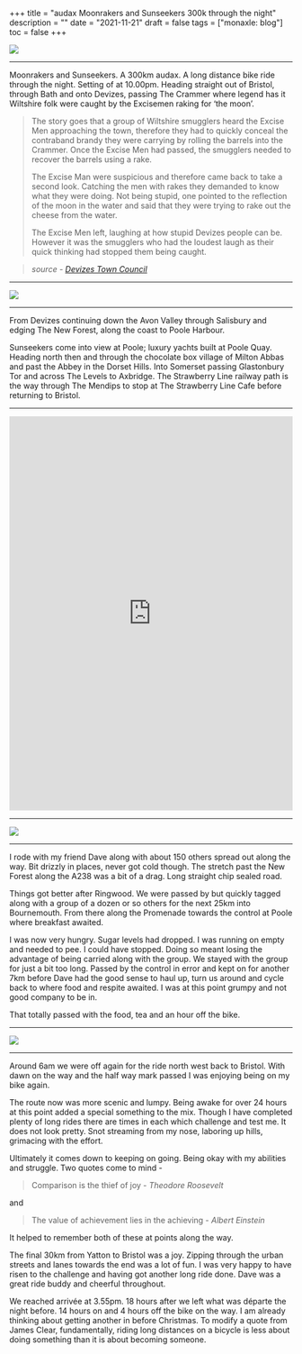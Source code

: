 +++
title = "audax  Moonrakers and Sunseekers 300k through the night"
description = ""
date = "2021-11-21"
draft = false
tags = ["monaxle: blog"]
toc = false
+++

<img style="display:block;margin:auto" src="https://i.ibb.co/jyRgkmv/0a79db712c3138b55f5248fde14b349c.jpg">

---

Moonrakers and Sunseekers. A 300km audax. A long distance bike ride through the night. Setting of at 10.00pm. Heading straight out of Bristol, through Bath and onto Devizes, passing The Crammer where legend has it Wiltshire folk were caught by the Excisemen raking for ‘the moon’.

> The story goes that a group of Wiltshire smugglers heard the  Excise Men approaching the town, therefore they had to quickly conceal the contraband brandy they were carrying by rolling the barrels into the Crammer. Once the Excise Men had passed, the smugglers needed to recover the barrels using a rake.
> 
> The Excise Man were suspicious and therefore came back to take a second look. Catching the men with rakes they demanded to know what they were doing. Not being stupid, one pointed to the reflection of the moon in the water and said that they were trying to rake out the cheese from the water.
> 
> The Excise Men left, laughing at how stupid Devizes people can be. However it was the smugglers who had the loudest laugh as their quick thinking had stopped them being caught.
> 

> *source - [Devizes Town Council](https://www.devizes-tc.gov.uk/our-services/parks/30-our-services/parks/164-the-green-the-crammer-2)*

---

<img style="display:block;margin:auto" src="https://i.ibb.co/VgnmDdF/0582db1fefbc1c2e18b13ad61fa7aa52.jpg">

---

From Devizes continuing down the Avon Valley through Salisbury and edging The New Forest, along the coast to Poole Harbour.

Sunseekers come into view at Poole; luxury yachts built at Poole Quay. Heading north then and through the chocolate box village of Milton Abbas and past the Abbey in the Dorset Hills. Into Somerset passing Glastonbury Tor and across The Levels to Axbridge. The Strawberry Line railway path is the way through The Mendips to stop at The Strawberry Line Cafe before returning to Bristol.

---

<iframe src="https://ridewithgps.com/embeds?type=trip&id=78857746&title=Moonraker%20and%20Sunseekers&metricUnits=true&sampleGraph=true" style="width: 1px; min-width: 100%; height: 700px; border: none;" scrolling="no"></iframe>

---

<img style="display:block;margin:auto" src="https://i.ibb.co/HKhKFGn/1643b7c1966d73aaea7f9a0ba0956a01.jpg">

---

I rode with my friend Dave along with about 150 others spread out along the way. Bit drizzly in places, never got cold though. The stretch past the New Forest along the A238 was a bit of a drag. Long straight chip sealed road.

Things got better after Ringwood. We were passed by but quickly tagged along with a group of a dozen or so others for the next 25km into Bournemouth. From there along the Promenade towards the control at Poole where breakfast awaited.

I was now very hungry. Sugar levels had dropped. I was running on empty and needed to pee. I could have stopped. Doing so meant losing the advantage of being carried along with the group. We stayed with the group for just a bit too long. Passed by the control in error and kept on for another 7km before Dave had the good sense to haul up, turn us around and cycle back to where food and respite awaited. I was at this point grumpy and not good company to be in.

That totally passed with the food, tea and an hour off the bike.

---

<img style="display:block;margin:auto" src="https://i.ibb.co/p0bMbb5/6438d61bbe35248bb0bc7d7799ab736e.jpg">

---

Around 6am we were off again for the ride north west back to Bristol. With dawn on the way and the half way mark passed I was enjoying being on my bike again.

The route now was more scenic and lumpy. Being awake for over 24 hours at this point added a special something to the mix. Though I have completed plenty of long rides there are times in each which challenge and test me. It does not look pretty. Snot streaming from my nose, laboring up hills, grimacing with the effort.

Ultimately it comes down to keeping on going. Being okay with my abilities and struggle. Two quotes come to mind -

>Comparison is the thief of joy - *Theodore Roosevelt*

and

>The value of achievement lies in the achieving  - *Albert Einstein*

It helped to remember both of these at points along the way.

The final 30km from Yatton to Bristol was a joy. Zipping through the urban streets and lanes towards the end was a lot of fun. I was very happy to have risen to the challenge and having got another long ride done. Dave was a great ride buddy and cheerful throughout.

We reached arrivée at 3.55pm. 18 hours after we left what was départe the night before. 14 hours on and 4 hours off the bike on the way. I am already thinking about getting another in before Christmas. To modify a quote from James Clear,  fundamentally, riding long distances on a bicycle is less about doing something than it is about becoming someone.